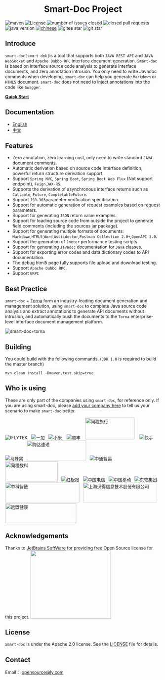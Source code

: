 <h1 align="center">Smart-Doc Project</h1>

![maven](https://img.shields.io/maven-central/v/com.ly.smart-doc/smart-doc)
[![License](https://img.shields.io/badge/license-Apache%202-green.svg)](https://www.apache.org/licenses/LICENSE-2.0)
![number of issues closed](https://img.shields.io/github/issues-closed-raw/smart-doc-group/smart-doc)
![closed pull requests](https://img.shields.io/github/issues-pr-closed/smart-doc-group/smart-doc)
![java version](https://img.shields.io/badge/JAVA-1.8+-green.svg)
[![chinese](https://img.shields.io/badge/chinese-中文文档-brightgreen)](https://smart-doc-group.github.io/zh/)
![gitee star](https://gitee.com/smart-doc-team/smart-doc/badge/star.svg)
![git star](https://img.shields.io/github/stars/smart-doc-group/smart-doc.svg)
## Introduce

`smart-doc[smɑːt dɒk]`is a tool that supports both `JAVA REST API` and `JAVA WebSocket` and `Apache Dubbo RPC` interface document generation. `Smart-doc` is
based on interface source code analysis to generate interface documents, and zero annotation intrusion. You only need to
write Javadoc comments when developing, `smart-doc` can help you generate `Markdown` or `HTML5` document. `smart-doc` does not
need to inject annotations into the code like `Swagger`.

**[Quick Start](https://smart-doc-group.github.io/)**

## Documentation
* [English](https://smart-doc-group.github.io/)
* [中文](https://smart-doc-group.github.io/zh/)

## Features

- Zero annotation, zero learning cost, only need to write standard `JAVA` document comments.
- Automatic derivation based on source code interface definition, powerful return structure derivation support.
- Support `Spring MVC`, `Spring Boot`, `Spring Boot Web Flux` (Not support endpoint), `Feign`,`JAX-RS`.
- Supports the derivation of asynchronous interface returns such as `Callable`, `Future`, `CompletableFuture`.
- Support `JSR-303`parameter verification specification.
- Support for automatic generation of request examples based on request parameters.
- Support for generating `JSON` return value examples.
- Support for loading source code from outside the project to generate field comments (including the sources jar
  package).
- Support for generating multiple formats of documents: `Markdown`,`HTML5`,`Word`,`Asciidoctor`,`Postman Collection 2.0+`,`OpenAPI 3.0`.
- Support the generation of `Jmeter` performance testing scripts
- Support for generating `Javadoc` documentation for `Java` classes.
- Support for exporting error codes and data dictionary codes to API documentation.
- The debug html5 page fully supports file upload and download testing.
- Support `Apache Dubbo RPC`.
- Support `GRPC`

## Best Practice

`smart-doc` + [Torna](http://torna.cn) form an industry-leading document generation and management solution, using
`smart-doc` to complete Java source code analysis and extract annotations to generate API documents without intrusion, and
automatically push the documents to the `Torna` enterprise-level interface document management platform.

![smart-doc+torna](https://raw.githubusercontent.com/shalousun/smart-doc/master/images/smart-doc-torna-en.png)

## Building

You could build with the following commands. (`JDK 1.8` is required to build the master branch)

```
mvn clean install -Dmaven.test.skip=true
```

## Who is using

These are only part of the companies using `smart-doc`, for reference only. If you are using smart-doc,
please [add your company here](https://github.com/smart-doc-group/smart-doc/issues/12) to tell us your scenario to make
`smart-doc` better.

![IFLYTEK](https://raw.githubusercontent.com/smart-doc-group/smart-doc/master/images/known-users/iflytek.png)
&nbsp;&nbsp;<img src="https://raw.githubusercontent.com/smart-doc-group/smart-doc/master/images/known-users/oneplus.png" title="一加" >
&nbsp;&nbsp;<img src="https://raw.githubusercontent.com/smart-doc-group/smart-doc/master/images/known-users/xiaomi.png" title="小米" >
&nbsp;&nbsp;&nbsp;<img src="https://raw.githubusercontent.com/smart-doc-group/smart-doc/master/images/known-users/shunfeng.png" title="顺丰">
&nbsp;&nbsp;&nbsp;<img src="https://raw.githubusercontent.com/smart-doc-group/smart-doc/master/images/known-users/ly.jpeg" title="同程旅行" width="160px" height="70px"/>
&nbsp;&nbsp;&nbsp;<img src="https://raw.githubusercontent.com/smart-doc-group/smart-doc/master/images/known-users/kuishou.png" title="快手">
&nbsp;&nbsp;&nbsp;<img src="https://raw.githubusercontent.com/smart-doc-group/smart-doc/master/images/known-users/mafengwo.png" title="马蜂窝">
&nbsp;&nbsp;<img src="https://raw.githubusercontent.com/smart-doc-group/smart-doc/master/images/known-users/yunda.png" title="韵达速递" width="192px" height="64px">
&nbsp;&nbsp;<img src="https://raw.githubusercontent.com/smart-doc-group/smart-doc/master/images/known-users/zhongtongzhiyun.png" title="中通智运">
&nbsp;&nbsp;<img src="https://raw.githubusercontent.com/smart-doc-group/smart-doc/master/images/known-users/tcsklogo.jpeg" title="同程数科" width="170px" height="64px"/>
&nbsp;&nbsp;<img src="https://raw.githubusercontent.com/smart-doc-group/smart-doc/master/images/known-users/flipboard.png" title="红板报">
&nbsp;&nbsp;<img src="https://raw.githubusercontent.com/smart-doc-group/smart-doc/master/images/known-users/dianxin.png" title="中国电信">
&nbsp;&nbsp;<img src="https://raw.githubusercontent.com/smart-doc-group/smart-doc/master/images/known-users/yidong.png" title="中国移动">
&nbsp;&nbsp;<img src="https://raw.githubusercontent.com/smart-doc-group/smart-doc/master/images/known-users/neusoft.png" title="东软集团">
&nbsp;&nbsp;<img src="https://raw.githubusercontent.com/smart-doc-group/smart-doc/master/images/known-users/zhongkezhilian.png" title="中科智链" width="240px" height="64px"/>
&nbsp;&nbsp;<img src="https://www.hand-china.com/static/img/hand-logo.svg" title="上海汉得信息技术股份有限公司" width="240px" height="64px"/>
&nbsp;&nbsp;<img src="https://raw.githubusercontent.com/smart-doc-group/smart-doc/master/images/known-users/yuanmengjiankang.png" title="远盟健康" width="230px" height="64px"/>

## Acknowledgements

Thanks to [JetBrains SoftWare](https://www.jetbrains.com) for providing free Open Source license for this project.
<img src="https://raw.githubusercontent.com/smart-doc-group/smart-doc/master/images/jetbrains-variant-3.png" width="260px" height="220px"/>

## License

`Smart-doc` is under the Apache 2.0 license. See
the [LICENSE](https://github.com/smart-doc-group/smart-doc/blob/master/LICENSE)
file for details.

## Contact

Email： opensource@ly.com
